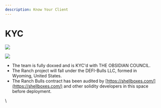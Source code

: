```yaml
---
description: Know Your Client
---
```


# KYC

![](../.gitbook/assets/Obsidian\_logo.png)

![](../.gitbook/assets/Obsidian\_logo2.png)

* The team is fully doxxed and is KYC'd with THE OBSIDIAN COUNCIL.
* The Ranch project will fall under the DEFI-Bulls LLC, formed in Wyoming, United States.&#x20;
* The Ranch Bulls contract has been audited by [https://shellboxes.com/](https://shellboxes.com/) and other solidity developers in this space before deployment.

\
